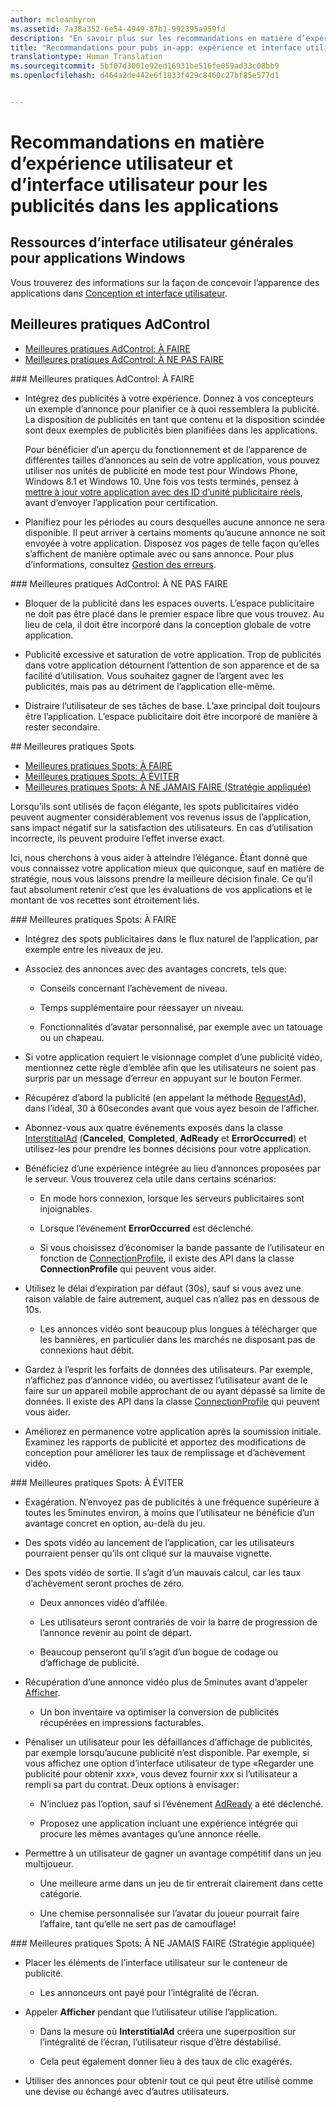 ```yaml
---
author: mcleanbyron
ms.assetid: 7a38a352-6e54-4949-87b1-992395a959fd
description: "En savoir plus sur les recommandations en matière d’expérience utilisateur et d’interface utilisateur pour les publicités dans les applications."
title: "Recommandations pour pubs in-app: expérience et interface utilisateur"
translationtype: Human Translation
ms.sourcegitcommit: 5bf07d3001e92ed16931be516fe059ad33c08bb9
ms.openlocfilehash: d464a2de442e6f1833f429c8460c27bf85e577d1


---
```


# Recommandations en matière d’expérience utilisateur et d’interface utilisateur pour les publicités dans les applications




## Ressources d’interface utilisateur générales pour applications Windows

Vous trouverez des informations sur la façon de concevoir l’apparence des applications dans [Conception et interface utilisateur](https://developer.microsoft.com/windows/design).

## Meilleures pratiques AdControl

* [Meilleures pratiques AdControl: À FAIRE](#adcontrolbestpracticesdo10)
* [Meilleures pratiques AdControl: À NE PAS FAIRE](#adcontrolbestpracticesdont10)

<span id="adcontrolbestpracticesdo10"/>
### Meilleures pratiques AdControl: À FAIRE

* Intégrez des publicités à votre expérience. Donnez à vos concepteurs un exemple d’annonce pour planifier ce à quoi ressemblera la publicité. La disposition de publicités en tant que contenu et la disposition scindée sont deux exemples de publicités bien planifiées dans les applications.

  Pour bénéficier d’un aperçu du fonctionnement et de l’apparence de différentes tailles d’annonces au sein de votre application, vous pouvez utiliser nos unités de publicité en mode test pour Windows Phone, Windows 8.1 et Windows 10. Une fois vos tests terminés, pensez à [mettre à jour votre application avec des ID d’unité publicitaire réels](set-up-ad-units-in-your-app.md), avant d’envoyer l’application pour certification.

* Planifiez pour les périodes au cours desquelles aucune annonce ne sera disponible. Il peut arriver à certains moments qu’aucune annonce ne soit envoyée à votre application. Disposez vos pages de telle façon qu’elles s’affichent de manière optimale avec ou sans annonce. Pour plus d’informations, consultez [Gestion des erreurs](error-handling-with-advertising-libraries.md).

<span id="adcontrolbestpracticesdont10"/>
### Meilleures pratiques AdControl: À NE PAS FAIRE

* Bloquer de la publicité dans les espaces ouverts. L’espace publicitaire ne doit pas être placé dans le premier espace libre que vous trouvez. Au lieu de cela, il doit être incorporé dans la conception globale de votre application.

* Publicité excessive et saturation de votre application. Trop de publicités dans votre application détournent l’attention de son apparence et de sa facilité d’utilisation. Vous souhaitez gagner de l’argent avec les publicités, mais pas au détriment de l’application elle-même.

* Distraire l’utilisateur de ses tâches de base. L’axe principal doit toujours être l’application. L’espace publicitaire doit être incorporé de manière à rester secondaire.

<span id="interstitialbestpractices10"/>
## Meilleures pratiques Spots

* [Meilleures pratiques Spots: À FAIRE](#interstitialbestpracticesdo10)
* [Meilleures pratiques Spots: À ÉVITER](#interstitialbestpracticesavoid10)
* [Meilleures pratiques Spots: À NE JAMAIS FAIRE (Stratégie appliquée)](#interstitialbestpracticesnever10)

Lorsqu’ils sont utilisés de façon élégante, les spots publicitaires vidéo peuvent augmenter considérablement vos revenus issus de l’application, sans impact négatif sur la satisfaction des utilisateurs. En cas d’utilisation incorrecte, ils peuvent produire l’effet inverse exact.

Ici, nous cherchons à vous aider à atteindre l’élégance. Étant donné que vous connaissez votre application mieux que quiconque, sauf en matière de stratégie, nous vous laissons prendre la meilleure décision finale. Ce qu’il faut absolument retenir c’est que les évaluations de vos applications et le montant de vos recettes sont étroitement liés.

<span id="interstitialbestpracticesdo10"/>
### Meilleures pratiques Spots: À FAIRE

* Intégrez des spots publicitaires dans le flux naturel de l’application, par exemple entre les niveaux de jeu.

* Associez des annonces avec des avantages concrets, tels que:

    * Conseils concernant l’achèvement de niveau.

    * Temps supplémentaire pour réessayer un niveau.

    * Fonctionnalités d’avatar personnalisé, par exemple avec un tatouage ou un chapeau.

* Si votre application requiert le visionnage complet d’une publicité vidéo, mentionnez cette règle d’emblée afin que les utilisateurs ne soient pas surpris par un message d’erreur en appuyant sur le bouton Fermer.

* Récupérez d’abord la publicité (en appelant la méthode [RequestAd](https://msdn.microsoft.com/library/windows/apps/microsoft.advertising.winrt.ui.interstitialad.requestad.aspx)), dans l’idéal, 30 à 60secondes avant que vous ayez besoin de l’afficher.

* Abonnez-vous aux quatre événements exposés dans la classe [InterstitialAd](https://msdn.microsoft.com/library/windows/apps/microsoft.advertising.winrt.ui.interstitialad.aspx) (**Canceled**, **Completed**, **AdReady** et **ErrorOccurred**) et utilisez-les pour prendre les bonnes décisions pour votre application.

* Bénéficiez d’une expérience intégrée au lieu d’annonces proposées par le serveur. Vous trouverez cela utile dans certains scénarios:

    * En mode hors connexion, lorsque les serveurs publicitaires sont injoignables.

    * Lorsque l’événement **ErrorOccurred** est déclenché.

    * Si vous choisissez d’économiser la bande passante de l’utilisateur en fonction de [ConnectionProfile](https://msdn.microsoft.com/library/windows/apps/windows.networking.connectivity.connectionprofile.aspx), il existe des API dans la classe **ConnectionProfile** qui peuvent vous aider.

* Utilisez le délai d’expiration par défaut (30s), sauf si vous avez une raison valable de faire autrement, auquel cas n’allez pas en dessous de 10s.

    * Les annonces vidéo sont beaucoup plus longues à télécharger que les bannières, en particulier dans les marchés ne disposant pas de connexions haut débit.


* Gardez à l’esprit les forfaits de données des utilisateurs. Par exemple, n’affichez pas d’annonce vidéo, ou avertissez l’utilisateur avant de le faire sur un appareil mobile approchant de ou ayant dépassé sa limite de données. Il existe des API dans la classe [ConnectionProfile](https://msdn.microsoft.com/library/windows/apps/windows.networking.connectivity.connectionprofile.aspx) qui peuvent vous aider.

* Améliorez en permanence votre application après la soumission initiale. Examinez les rapports de publicité et apportez des modifications de conception pour améliorer les taux de remplissage et d’achèvement vidéo.

<span id="interstitialbestpracticesavoid10"/>
### Meilleures pratiques Spots: À ÉVITER

* Exagération. N’envoyez pas de publicités à une fréquence supérieure à toutes les 5minutes environ, à moins que l’utilisateur ne bénéficie d’un avantage concret en option, au-delà du jeu.

* Des spots vidéo au lancement de l’application, car les utilisateurs pourraient penser qu’ils ont cliqué sur la mauvaise vignette.

* Des spots vidéo de sortie. Il s’agit d’un mauvais calcul, car les taux d’achèvement seront proches de zéro.

    * Deux annonces vidéo d’affilée.

    * Les utilisateurs seront contrariés de voir la barre de progression de l’annonce revenir au point de départ.

    * Beaucoup penseront qu’il s’agit d’un bogue de codage ou d’affichage de publicité.

* Récupération d’une annonce vidéo plus de 5minutes avant d’appeler [Afficher](https://msdn.microsoft.com/library/windows/apps/microsoft.advertising.winrt.ui.interstitialad.show.aspx).

    * Un bon inventaire va optimiser la conversion de publicités récupérées en impressions facturables.


* Pénaliser un utilisateur pour les défaillances d’affichage de publicités, par exemple lorsqu’aucune publicité n’est disponible. Par exemple, si vous affichez une option d’interface utilisateur de type «Regarder une publicité pour obtenir *xxx*», vous devez fournir *xxx* si l’utilisateur a rempli sa part du contrat. Deux options à envisager:

    * N’incluez pas l’option, sauf si l’événement [AdReady](https://msdn.microsoft.com/library/windows/apps/microsoft.advertising.winrt.ui.interstitialad.adready.aspx) a été déclenché.

    * Proposez une application incluant une expérience intégrée qui procure les mêmes avantages qu’une annonce réelle.

* Permettre à un utilisateur de gagner un avantage compétitif dans un jeu multijoueur.

    * Une meilleure arme dans un jeu de tir entrerait clairement dans cette catégorie.

    * Une chemise personnalisée sur l’avatar du joueur pourrait faire l’affaire, tant qu’elle ne sert pas de camouflage!

<span id="interstitialbestpracticesnever10"/>
### Meilleures pratiques Spots: À NE JAMAIS FAIRE (Stratégie appliquée)

* Placer les éléments de l’interface utilisateur sur le conteneur de publicité.

    * Les annonceurs ont payé pour l’intégralité de l’écran.


* Appeler **Afficher** pendant que l’utilisateur utilise l’application.

    * Dans la mesure où **InterstitialAd** créera une superposition sur l’intégralité de l’écran, l’utilisateur risque d’être déstabilisé.

    * Cela peut également donner lieu à des taux de clic exagérés.

* Utiliser des annonces pour obtenir tout ce qui peut être utilisé comme une devise ou échangé avec d’autres utilisateurs.

 

 



<!--HONumber=Aug16_HO3-->



